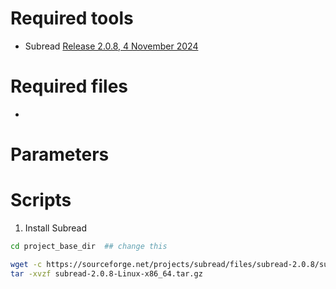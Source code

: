 # Required tools
- Subread [Release 2.0.8, 4 November 2024](https://subread.sourceforge.net/)
# Required files
- 

# Parameters


# Scripts
1. Install Subread
```bash
cd project_base_dir  ## change this

wget -c https://sourceforge.net/projects/subread/files/subread-2.0.8/subread-2.0.8-Linux-x86_64.tar.gz
tar -xvzf subread-2.0.8-Linux-x86_64.tar.gz
```